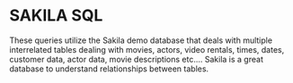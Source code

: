 # SAKILA SQL
These queries utilize the Sakila demo database that deals with multiple interrelated tables dealing with movies, actors, video rentals, times, dates, customer data, actor data, movie descriptions etc....
Sakila is a great database to understand relationships between tables.

